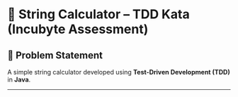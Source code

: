 # 📐 String Calculator – TDD Kata (Incubyte Assessment)

## 📌 Problem Statement

A simple string calculator developed using **Test-Driven Development (TDD)** in **Java**.

---



